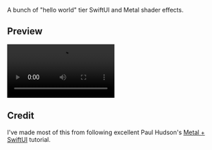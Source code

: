 A bunch of "hello world" tier SwiftUI and Metal shader effects.

## Preview

<video src="https://github.com/user-attachments/assets/0d95cde7-48a0-4688-9fcd-c59bcf082225" width="250"></video>

## Credit

I've made most of this from following excellent Paul Hudson's [Metal + SwiftUI](https://www.youtube.com/watch?v=EgzWwgRpUuw) tutorial.
